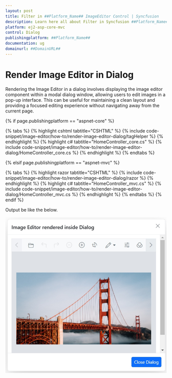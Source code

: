 ```yaml
---
layout: post
title: Filter in ##Platform_Name## ImageEditor Control | Syncfusion
description: Learn here all about Filter in Syncfusion ##Platform_Name## Image editor control of Syncfusion Essential JS 2 and more.
platform: ej2-asp-core-mvc
control: Dialog 
publishingplatform: ##Platform_Name##
documentation: ug
domainurl: ##DomainURL##
---
```


# Render Image Editor in Dialog

Rendering the Image Editor in a dialog involves displaying the image editor component within a modal dialog window, allowing users to edit images in a pop-up interface. This can be useful for maintaining a clean layout and providing a focused editing experience without navigating away from the current page.

{% if page.publishingplatform == "aspnet-core" %}

{% tabs %}
{% highlight cshtml tabtitle="CSHTML" %}
{% include code-snippet/image-editor/how-to/render-image-editor-dialog/tagHelper %}
{% endhighlight %}
{% highlight c# tabtitle="HomeController_core.cs" %}
{% include code-snippet/image-editor/how-to/render-image-editor-dialog/HomeController_core.cs %}
{% endhighlight %}
{% endtabs %}

{% elsif page.publishingplatform == "aspnet-mvc" %}

{% tabs %}
{% highlight razor tabtitle="CSHTML" %}
{% include code-snippet/image-editor/how-to/render-image-editor-dialog/razor %}
{% endhighlight %}
{% highlight c# tabtitle="HomeController_mvc.cs" %}
{% include code-snippet/image-editor/how-to/render-image-editor-dialog/HomeController_mvc.cs %}
{% endhighlight %}
{% endtabs %}
{% endif %}

Output be like the below.

![ImageEditor Sample](../images/image-editor-ie-dialog.png)